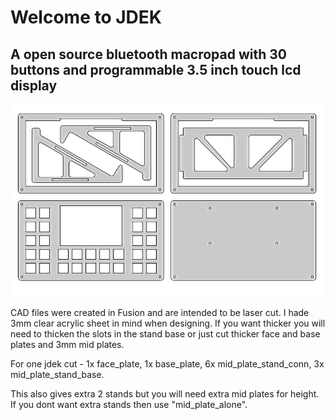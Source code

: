 # Welcome to JDEK
## A open source bluetooth macropad with 30 buttons and programmable 3.5 inch touch lcd display


![CAD Image](image.png)

CAD files were created in Fusion and are intended to be laser cut.
I hade 3mm clear acrylic sheet in mind when designing.
If you want thicker you will need to thicken the slots in the stand base 
or just cut thicker face and base plates and 3mm mid plates. 

For one jdek cut - 
    1x face_plate,
    1x base_plate,
    6x mid_plate_stand_conn,
    3x mid_plate_stand_base.

This also gives extra 2 stands but you will need extra mid plates for height. 
If you dont want extra stands then use "mid_plate_alone".
